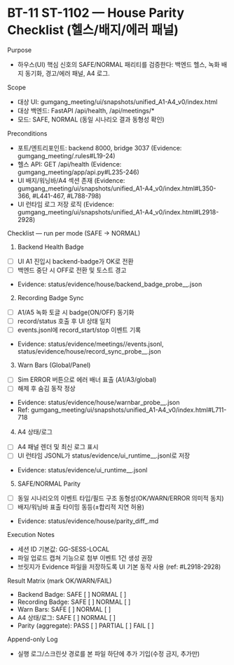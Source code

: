 # BT-11 ST-1102 — House Parity Checklist (헬스/배지/에러 패널)

Purpose
- 하우스(UI) 핵심 신호의 SAFE/NORMAL 패리티를 검증한다: 백엔드 헬스, 녹화 배지 동기화, 경고/에러 패널, A4 로그.

Scope
- 대상 UI: gumgang_meeting/ui/snapshots/unified_A1-A4_v0/index.html
- 대상 백엔드: FastAPI /api/health, /api/meetings/*
- 모드: SAFE, NORMAL (동일 시나리오 결과 동형성 확인)

Preconditions
- 포트/엔트리포인트: backend 8000, bridge 3037 (Evidence: gumgang_meeting/.rules#L19-24)
- 헬스 API: GET /api/health (Evidence: gumgang_meeting/app/api.py#L235-246)
- UI 배지/워닝바/A4 섹션 존재 (Evidence: gumgang_meeting/ui/snapshots/unified_A1-A4_v0/index.html#L350-366, #L441-467, #L788-798)
- UI 런타임 로그 저장 로직 (Evidence: gumgang_meeting/ui/snapshots/unified_A1-A4_v0/index.html#L2918-2928)

Checklist — run per mode (SAFE → NORMAL)

1) Backend Health Badge
- [ ] UI A1 진입시 backend-badge가 OK로 전환
- [ ] 백엔드 중단 시 OFF로 전환 및 토스트 경고
- Evidence: status/evidence/house/backend_badge_probe_<date>_<mode>.json

2) Recording Badge Sync
- [ ] A1/A5 녹화 토글 시 badge(ON/OFF) 동기화
- [ ] record/status 호출 후 UI 상태 일치
- [ ] events.jsonl에 record_start/stop 이벤트 기록
- Evidence: status/evidence/meetings/<session>/events.jsonl, status/evidence/house/record_sync_probe_<date>_<mode>.json

3) Warn Bars (Global/Panel)
- [ ] Sim ERROR 버튼으로 에러 배너 표출 (A1/A3/global)
- [ ] 해제 후 숨김 동작 정상
- Evidence: status/evidence/house/warnbar_probe_<date>_<mode>.json
- Ref: gumgang_meeting/ui/snapshots/unified_A1-A4_v0/index.html#L711-718

4) A4 상태/로그
- [ ] A4 패널 렌더 및 최신 로그 표시
- [ ] UI 런타임 JSONL가 status/evidence/ui_runtime_<date>_<session>.jsonl로 저장
- Evidence: status/evidence/ui_runtime_<date>_<session>.jsonl

5) SAFE/NORMAL Parity
- [ ] 동일 시나리오의 이벤트 타입/필드 구조 동형성(OK/WARN/ERROR 의미적 동치)
- [ ] 배지/워닝바 표출 타이밍 동등(±합리적 지연 허용)
- Evidence: status/evidence/house/parity_diff_<date>.md

Execution Notes
- 세션 ID 기본값: GG-SESS-LOCAL
- 파일 업로드 캡쳐 기능으로 첨부 이벤트 1건 생성 권장
- 브릿지가 Evidence 파일을 저장하도록 UI 기본 동작 사용 (ref: #L2918-2928)

Result Matrix (mark OK/WARN/FAIL)
- Backend Badge: SAFE [ ] NORMAL [ ]
- Recording Badge: SAFE [ ] NORMAL [ ]
- Warn Bars: SAFE [ ] NORMAL [ ]
- A4 상태/로그: SAFE [ ] NORMAL [ ]
- Parity (aggregate): PASS [ ] PARTIAL [ ] FAIL [ ]

Append-only Log
- 실행 로그/스크린샷 경로를 본 파일 하단에 추가 기입(수정 금지, 추가만)
